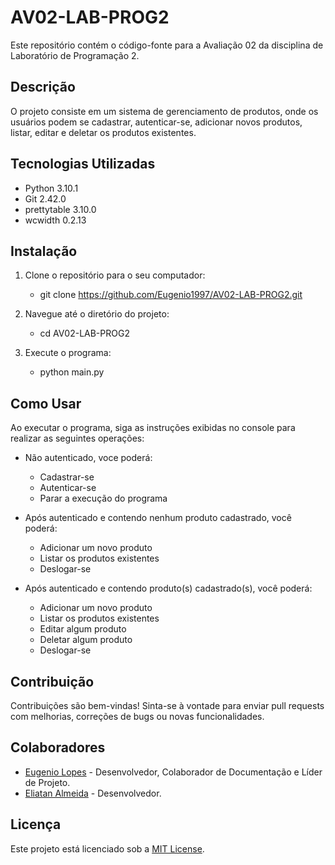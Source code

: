 # AV02-LAB-PROG2

Este repositório contém o código-fonte para a Avaliação 02 da disciplina de Laboratório de Programação 2.

## Descrição

O projeto consiste em um sistema de gerenciamento de produtos, onde os usuários podem se cadastrar, autenticar-se, adicionar novos produtos, listar, editar e deletar os produtos existentes.

## Tecnologias Utilizadas

- Python 3.10.1
- Git 2.42.0
- prettytable 3.10.0
- wcwidth 0.2.13


## Instalação

1. Clone o repositório para o seu computador:

   - git clone https://github.com/Eugenio1997/AV02-LAB-PROG2.git
  

2. Navegue até o diretório do projeto:

   - cd AV02-LAB-PROG2

3. Execute o programa:

   - python main.py


## Como Usar

Ao executar o programa, siga as instruções exibidas no console para realizar as seguintes operações:

- Não autenticado, voce poderá:
  - Cadastrar-se
  - Autenticar-se
  - Parar a execução do programa
    
- Após autenticado e contendo nenhum produto cadastrado, você poderá:
  - Adicionar um novo produto
  - Listar os produtos existentes
  - Deslogar-se
    
- Após autenticado e contendo produto(s) cadastrado(s), você poderá:
  - Adicionar um novo produto
  - Listar os produtos existentes
  - Editar algum produto
  - Deletar algum produto
  - Deslogar-se

## Contribuição

Contribuições são bem-vindas! Sinta-se à vontade para enviar pull requests com melhorias, correções de bugs ou novas funcionalidades.

## Colaboradores

- [Eugenio Lopes](https://github.com/Eugenio1997) - Desenvolvedor, Colaborador de Documentação e Líder de Projeto.
- [Eliatan Almeida](https://github.com/XxHypeTan) - Desenvolvedor.

## Licença

Este projeto está licenciado sob a [MIT License](https://opensource.org/licenses/MIT).


